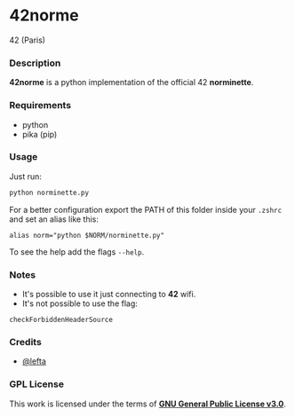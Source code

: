 # **42norme**

42 (Paris)

### **Description**

**42norme** is a python implementation of the official 42 **norminette**.

### **Requirements**

+ python
+ pika (pip)

### **Usage**

Just run:

```bash
python norminette.py
```

For a better configuration export the PATH of this folder inside
your `.zshrc` and set an alias like this:

`alias norm="python $NORM/norminette.py"`

To see the help add the flags `--help`.

### **Notes**

+ It's possible to use it just connecting to **42** wifi.
+ It's not possible to use the flag:

`checkForbiddenHeaderSource`

### **Credits**

+ [@lefta](https://github.com/lefta)

### **GPL License**

This work is licensed under the terms of **[GNU General Public License v3.0](https://www.gnu.org/licenses/gpl.html)**.
